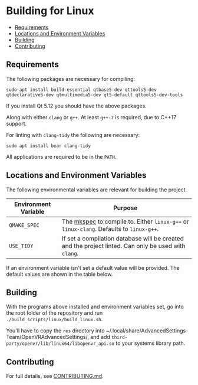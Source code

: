 # Building for Linux

- [Requirements](#requirements)
- [Locations and Environment Variables](#locations-and-environment-variables)
- [Building](#building)
- [Contributing](#contributing)

## Requirements

The following packages are necessary for compiling: 

`sudo apt install build-essential qtbase5-dev qttools5-dev qtdeclarative5-dev qtmultimedia5-dev qt5-default qttools5-dev-tools`

If you install Qt 5.12 you should have the above packages.

Along with either `clang` or `g++`. At least `g++-7` is required, due to C++17 support.

For linting with `clang-tidy` the following are necessary:

`sudo apt install bear clang-tidy`

All applications are required to be in the `PATH`.

## Locations and Environment Variables

The following environmental variables are relevant for building the project.

| Environment Variable  | Purpose |
| --------------------  | ------------- |
| `QMAKE_SPEC`              | The [mkspec](https://forum.qt.io/topic/70970/what-is-mkspecs-used-for-how-to-configure-for-my-hardware) to compile to. Either `linux-g++` or `linux-clang`. Defaults to `linux-g++`.   |
| `USE_TIDY`              | If set a compilation database will be created and the project linted. Can only be used with `clang`.  |

If an environment variable isn't set a default value will be provided. The default values are shown in the table below.

## Building

With the programs above installed and environment variables set, go into the root folder of the repository and run `./build_scripts/linux/build_linux.sh`.

You'll have to copy the `res` directory into ~/.local/share/AdvancedSettings-Team/OpenVRAdvancedSettings/, and add `third-party/openvr/lib/linux64/libopenvr_api.so` to your systems library path.

## Contributing

For full details, see [CONTRIBUTING.md](CONTRIBUTING.md).
